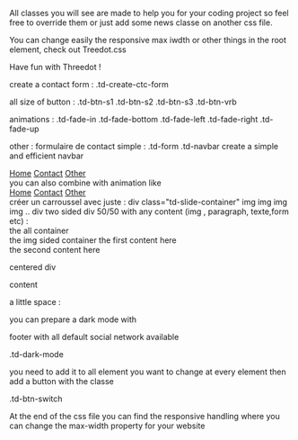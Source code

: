 All classes you will see are made to help you for your coding project so feel free to override them or just add some news classe on another css file.

You can change easily the responsive max iwdth or other things in the root element, check out Treedot.css

Have fun with Threedot !

create a contact form : 
.td-create-ctc-form

all size of button : 
.td-btn-s1 
.td-btn-s2
.td-btn-s3
.td-btn-vrb

animations :
.td-fade-in
.td-fade-bottom
.td-fade-left
.td-fade-right
.td-fade-up

other :
formulaire de contact simple :
.td-form 
.td-navbar create a simple and efficient navbar
<div class="td-navbar">
        <a href="#">Home</a>
        <a href="#">Contact</a>
        <a href="#">Other</a>
    </div>
you can also combine with animation like 
<div class="td-navbar">
        <a class="td-fade-right" href="#">Home</a>
        <a class="td-fade-right" href="#">Contact</a>
        <a class="td-fade-right"  href="#">Other</a>
    </div>
créer un carroussel avec juste : 
    div class="td-slide-container"
        img
        img
        img
        img
        ..
    div
two sided div 50/50 with any content (img , paragraph, texte,form etc) : 
<div class="td-container-sided"> the all container
        <div> the img sided container
            the first content here
        </div>
        <div>
            the second content here
        </div>

centered div 
<div class="td-mid-container">
        content
</div>

a little space  : 
<div class="td-void-space"></div>
you can prepare a dark mode with


footer with all default social network available
<footer class="td-footer">
        <a class="td-footer-instagram"> </a>
        <a class="td-footer-facebook "> </a>
        <a class="td-footer-linkedin "> </a>
        <a class="td-footer-github "> </a>
        <a class="td-footer-twitter"> </a>
    </footer>






.td-dark-mode

 you need to add it to all element you want to change at every element
then add a button with the classe 

.td-btn-switch

At the end of the css file you  can find the responsive handling where you can change the max-width property for your website